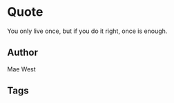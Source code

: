 # Quote

You only live once, but if you do it right, once is enough.

## Author

Mae West

## Tags


